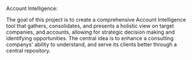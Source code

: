 Account Intelligence: 

The goal of this project is to create a comprehensive Account Intelligence tool that gathers, consolidates, and presents a holistic view on target companies, and accounts, allowing for strategic decision making and identifying opportunities. The central idea is to enhance a consulting companys' ability to understand, and serve its clients better through a central repository. 
